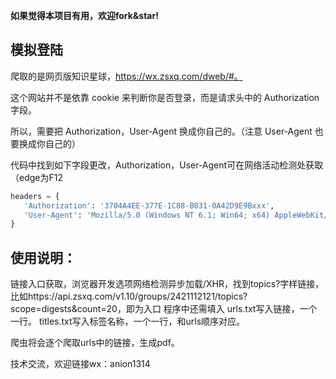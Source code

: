 **如果觉得本项目有用，欢迎fork&star!**

## 模拟登陆
爬取的是网页版知识星球，https://wx.zsxq.com/dweb/#。

这个网站并不是依靠 cookie 来判断你是否登录，而是请求头中的 Authorization 字段。

所以，需要把 Authorization，User-Agent 换成你自己的。（注意 User-Agent 也要换成你自己的）

代码中找到如下字段更改，Authorization，User-Agent可在网络活动检测处获取（edge为F12

 ```python
headers = {
    'Authorization': '3704A4EE-377E-1C88-B031-0A42D9E9Bxxx',
    'User-Agent': 'Mozilla/5.0 (Windows NT 6.1; Win64; x64) AppleWebKit/537.36 (KHTML, like Gecko) Chrome/67.0.3396.87 Safari/537.36'
}
 ```

## 使用说明：
链接入口获取，浏览器开发选项网络检测异步加载/XHR，找到topics?字样链接，比如https://api.zsxq.com/v1.10/groups/2421112121/topics?scope=digests&count=20，即为入口
程序中还需填入
urls.txt写入链接，一个一行。
titles.txt写入标签名称，一个一行，和urls顺序对应。

爬虫将会逐个爬取urls中的链接，生成pdf。

技术交流，欢迎链接wx：anion1314
